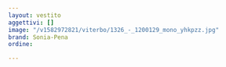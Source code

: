 ```yaml
---
layout: vestito
aggettivi: []
image: "/v1582972821/viterbo/1326_-_1200129_mono_yhkpzz.jpg"
brand: Sonia-Pena
ordine: 

---
```

